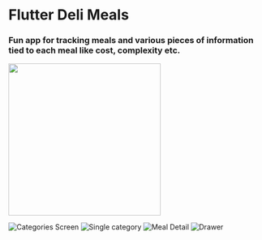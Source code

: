 # Flutter Deli Meals

### Fun app for tracking meals and various pieces of information tied to each meal like cost, complexity etc.

<img src="./screenshots/categories.png" height="300">

![Categories Screen](./screenshots/categories.png)
![Single category](./screenshots/single-category.png) 
![Meal Detail](./screenshots/meal-detail.png)
![Drawer](./screenshots/drawer.png) 
